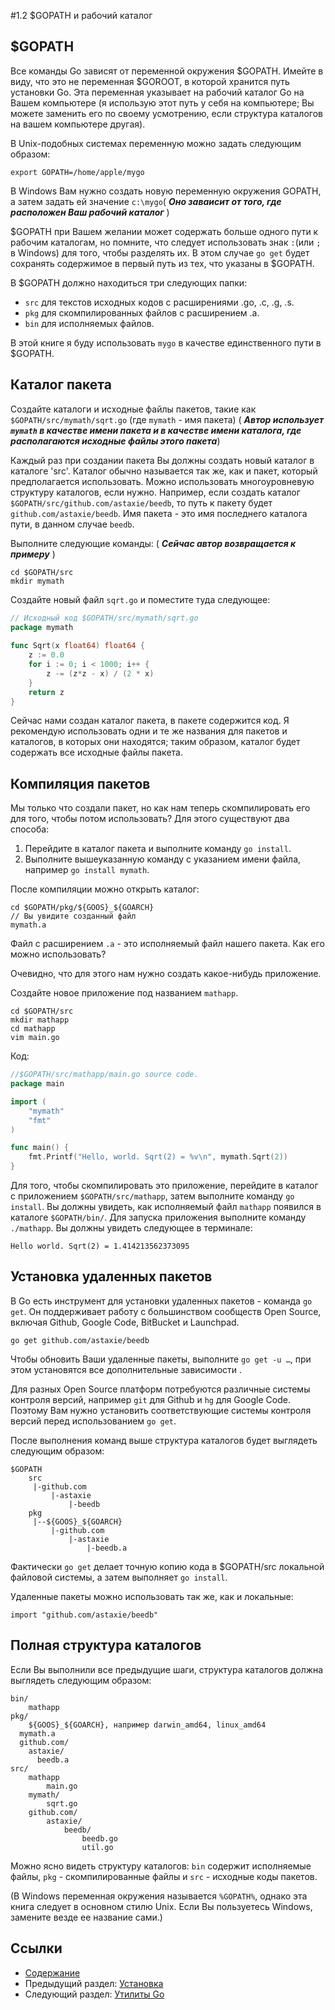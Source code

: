 #1.2 $GOPATH и рабочий каталог

## $GOPATH

Все команды Go зависят от переменной окружения $GOPATH. Имейте в виду, что это не переменная $GOROOT, в которой хранится путь установки Go. Эта переменная указывает на рабочий каталог Go на Вашем компьютере (я использую этот путь у себя на компьютере; Вы можете заменить его по своему усмотрению, если структура каталогов на вашем компьютере другая).

В Unix-подобных системах переменную можно задать следующим образом:
	
	export GOPATH=/home/apple/mygo
	
В Windows Вам нужно создать новую переменную окружения GOPATH, а затем задать ей значение `c:\mygo`( ***Оно заваисит от того, где расположен Ваш рабочий каталог*** )

$GOPATH при Вашем желании может содержать больше одного пути к рабочим каталогам, но помните, что следует использовать знак `:`(или `;` в Windows) для того, чтобы разделять их. В этом случае `go get` будет сохранять содержимое в первый путь из тех, что указаны в $GOPATH.

В $GOPATH должно находиться три следующих папки:

- `src` для текстов исходных кодов с расширениями .go, .c, .g, .s.
- `pkg` для скомпилированных файлов с расширением .a.
- `bin` для исполняемых файлов.

В этой книге я буду использовать `mygo` в качестве единственного пути в $GOPATH.

## Каталог пакета

Создайте каталоги и исходные файлы пакетов, такие как `$GOPATH/src/mymath/sqrt.go` (где `mymath` - имя пакета) ( ***Автор использует `mymath` в качестве имени пакета и в качестве имени каталога, где располагаются исходные файлы этого пакета***)

Каждый раз при создании пакета Вы должны создать новый каталог в каталоге 'src'. Каталог обычно называется так же, как и пакет, который предполагается использовать. Можно использовать многоуровневую структуру каталогов, если нужно. Например, если создать каталог `$GOPATH/src/github.com/astaxie/beedb`, то путь к пакету будет `github.com/astaxie/beedb`. Имя пакета - это имя последнего каталога пути, в данном случае `beedb`.

Выполните следующие команды: ( ***Сейчас автор возвращается к примеру*** )

	cd $GOPATH/src
	mkdir mymath
	
Создайте новый файл `sqrt.go` и поместите туда следующее:
```Go
// Исходный код $GOPATH/src/mymath/sqrt.go
package mymath
	
func Sqrt(x float64) float64 {
    z := 0.0
    for i := 0; i < 1000; i++ {
        z -= (z*z - x) / (2 * x)
    }
    return z
}
```	
Сейчас нами создан каталог пакета, в пакете содержится код. Я рекомендую использовать одни и те же названия для пакетов и каталогов, в которых они находятся; таким образом, каталог будет содержать все исходные файлы пакета.

## Компиляция пакетов

Мы только что создали пакет, но как нам теперь скомпилировать его для того, чтобы потом использовать? Для этого существуют два способа:

1. Перейдите в каталог пакета и выполните команду `go install`.
2. Выполните вышеуказанную команду с указанием имени файла, например `go install mymath`.

После компиляции можно открыть каталог:

	cd $GOPATH/pkg/${GOOS}_${GOARCH}
	// Вы увидите созданный файл
	mymath.a
	
Файл с расширением `.a` - это исполняемый файл нашего пакета. Как его можно использовать?

Очевидно, что для этого нам нужно создать какое-нибудь приложение.

Создайте новое приложение под названием `mathapp`.

	cd $GOPATH/src
	mkdir mathapp
	cd mathapp
	vim main.go
	
Код: 
```Go
//$GOPATH/src/mathapp/main.go source code.
package main

import (
    "mymath"
    "fmt"
)

func main() {
    fmt.Printf("Hello, world. Sqrt(2) = %v\n", mymath.Sqrt(2))
}
```	
Для того, чтобы скомпилировать это приложение, перейдите в каталог с приложением `$GOPATH/src/mathapp`, затем выполните команду `go install`. Вы должны увидеть, как исполняемый файл `mathapp` появился в каталоге `$GOPATH/bin/`. Для запуска приложения выполните команду `./mathapp`. Вы должны увидеть следующее в терминале: 

	Hello world. Sqrt(2) = 1.414213562373095
	
## Установка удаленных пакетов

В Go есть инструмент для установки удаленных пакетов - команда `go get`. Он поддерживает работу с большинством сообществ Open Source, включая Github, Google Code, BitBucket и Launchpad.

	go get github.com/astaxie/beedb
	
Чтобы обновить Ваши удаленные пакеты, выполните `go get -u …`, при этом установятся все дополнительные зависимости .

Для разных Open Source платформ потребуются различные системы контроля версий, например `git` для Github и `hg` для Google Code. Поэтому Вам нужно установить соответствующие системы контроля версий перед использованием `go get`.

После выполнения команд выше структура каталогов будет выглядеть следующим образом:

	$GOPATH
		src
		 |-github.com
		 	 |-astaxie
		 	 	 |-beedb
		pkg
		 |--${GOOS}_${GOARCH}
		 	 |-github.com
		 	 	 |-astaxie
		 	 	 	 |-beedb.a
		 	 	 	 
Фактически `go get` делает точную копию кода в $GOPATH/src локальной файловой системы, а затем выполняет `go install`.

Удаленные пакеты можно использовать так же, как и локальные:

	import "github.com/astaxie/beedb"
	
## Полная структура каталогов

Если Вы выполнили все предыдущие шаги, структура каталогов должна выглядеть следующим образом:

	bin/
		mathapp
	pkg/
		${GOOS}_${GOARCH}, например darwin_amd64, linux_amd64
      mymath.a
      github.com/
        astaxie/
          beedb.a
	src/
		mathapp
			main.go
		mymath/
			sqrt.go
		github.com/
			astaxie/
				beedb/
					beedb.go
					util.go
					
Можно ясно видеть структуру каталогов: `bin` содержит исполняемые файлы, `pkg` - скомпилированные файлы и `src` - исходные коды пакетов.

(В Windows переменная окружения называется `%GOPATH%`, однако эта книга следует в основном стилю Unix. Если Вы пользуетесь Windows, замените везде ее название сами.)

## Ссылки

- [Содержание](preface.md)
- Предыдущий раздел: [Установка](01.1.md)
- Следующий раздел: [Утилиты Go](01.3.md)
